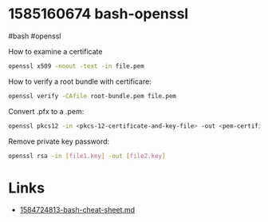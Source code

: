 # 1585160674 bash-openssl
#bash #openssl

How to examine a certificate
```bash
openssl x509 -noout -text -in file.pem
```

How to verify a root bundle with certificare:
```bash
openssl verify -CAfile root-bundle.pem file.pem
```

Convert .pfx to a .pem:
```bash
openssl pkcs12 -in <pkcs-12-certificate-and-key-file> -out <pem-certificate-and-key-file> 
```

Remove private key password:
```bash
openssl rsa -in [file1.key] -out [file2.key]
```


# Links
- [1584724813-bash-cheat-sheet.md](1584724813-bash-cheat-sheet.md)
